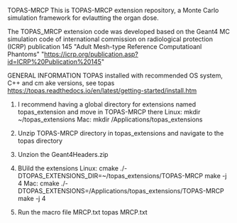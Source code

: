 TOPAS-MRCP
This is TOPAS-MRCP extension repository, a Monte Carlo simulation framework for evlautting the organ dose. 

The TOPAS_MRCP extension code was developed based on the Geant4 MC simulation code of 
international commission on radiological protection (ICRP) publication 145 "Adult Mesh-type Reference Computatioanl Phantoms"
"https://icrp.org/publication.asp?id=ICRP%20Publication%20145"

GENERAL INFORMATION
TOPAS installed with recommended OS system, C++ and cm ake versions, see topas
https://topas.readthedocs.io/en/latest/getting-started/install.htm

1. I recommend having a global directory for extensions named topas_extension and move in TOPAS-MRCP there
Linux: mkdir ~/topas_extensions
Mac: mkdir /Applications/topas_extensions

2. Unzip TOPAS-MRCP directory in topas_extensions and navigate to the topas directory

3. Unzion the Geant4Headers.zip

4. BUild the extensions
Linux: cmake ./-DTOPAS_EXTENSIONS_DIR=~/topas_extensions/TOPAS-MRCP make -j 4
Mac: cmake ./-DTOPAS_EXTENSIONS=/Applications/topas_extensions/TOPAS-MRCP make -j 4

5. Run the macro file MRCP.txt
topas MRCP.txt
